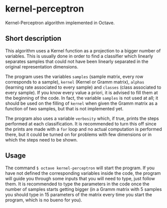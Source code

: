 # kernel-perceptron
Kernel-Perceptron algorithm implemented in Octave.

## Short description
This algorithm uses a Kernel function as a projection to a bigger number of variables. This is usually done in order to find a classifier which linearly separates samples that could not have been linearly separated in the original representation dimensions.

The program uses the variables `samples` (sample matrix, every row corresponds to a sample), `kernel` (Kernel or Gramm matrix), `alphas` (learning rate associated to every sample) and `classes` (class associated to every sample). If you know every value a priori, it is advised to fill them at the beginning of the code.
In fact, the variable `samples` is not used at all; it should be used on the filling of `kernel` when given the Gramm matrix as a function of two samples, but that is not implemented yet.

The program also uses a variable `verbosity` which, if true, prints the steps performed at each classification. It is recommended to turn this off since the prints are made with a `for` loop and no actual computation is performed there, but it could be turned on for problems with few dimensions or in which the steps need to be shown.

## Usage
The command `$ octave kernel-perceptron` will start the program. If you have not defined the corresponding variables inside the code, the program will guide you through some inputs that you will need to type, just follow them. It is recommended to type the parameters in the code once the number of samples starts getting bigger (in a Gramm matrix with 5 samples you should type in 15 parameters of the matrix every time you start the program, which is no bueno for you).
